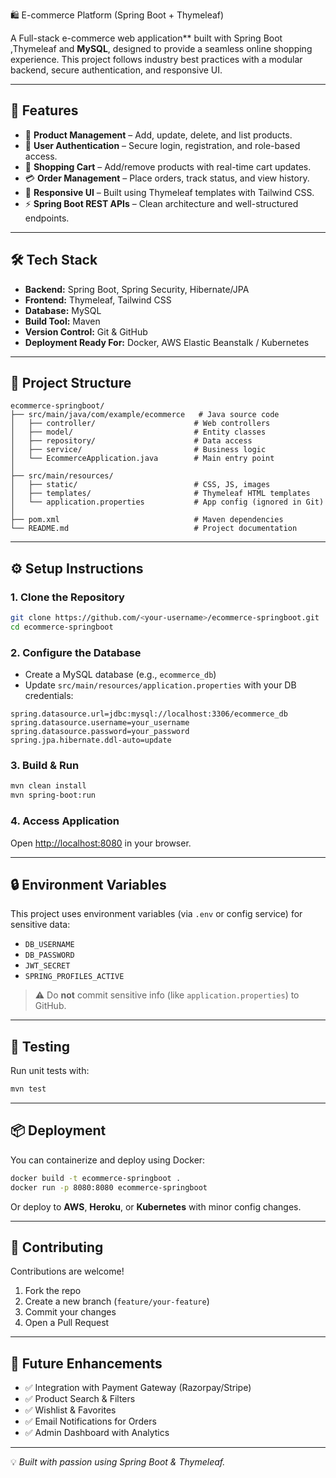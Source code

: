 🛍️ E-commerce Platform (Spring Boot + Thymeleaf)

A Full-stack e-commerce web application** built with Spring Boot ,Thymeleaf and **MySQL**, designed to provide a seamless online shopping experience. This project follows industry best practices with a modular backend, secure authentication, and responsive UI.

---

## 🚀 Features

* 🛒 **Product Management** – Add, update, delete, and list products.
* 👤 **User Authentication** – Secure login, registration, and role-based access.
* 🧾 **Shopping Cart** – Add/remove products with real-time cart updates.
* 💳 **Order Management** – Place orders, track status, and view history.
* 🎨 **Responsive UI** – Built using Thymeleaf templates with Tailwind CSS.
* ⚡ **Spring Boot REST APIs** – Clean architecture and well-structured endpoints.

---

## 🛠️ Tech Stack

* **Backend:** Spring Boot, Spring Security, Hibernate/JPA
* **Frontend:** Thymeleaf, Tailwind CSS
* **Database:** MySQL
* **Build Tool:** Maven
* **Version Control:** Git & GitHub
* **Deployment Ready For:** Docker, AWS Elastic Beanstalk / Kubernetes

---

## 📂 Project Structure

```
ecommerce-springboot/
├── src/main/java/com/example/ecommerce   # Java source code
│   ├── controller/                      # Web controllers
│   ├── model/                           # Entity classes
│   ├── repository/                      # Data access
│   ├── service/                         # Business logic
│   └── EcommerceApplication.java        # Main entry point
│
├── src/main/resources/
│   ├── static/                          # CSS, JS, images
│   ├── templates/                       # Thymeleaf HTML templates
│   └── application.properties           # App config (ignored in Git)
│
├── pom.xml                              # Maven dependencies
└── README.md                            # Project documentation
```

---

## ⚙️ Setup Instructions

### 1. Clone the Repository

```bash
git clone https://github.com/<your-username>/ecommerce-springboot.git
cd ecommerce-springboot
```

### 2. Configure the Database

* Create a MySQL database (e.g., `ecommerce_db`)
* Update `src/main/resources/application.properties` with your DB credentials:

```properties
spring.datasource.url=jdbc:mysql://localhost:3306/ecommerce_db
spring.datasource.username=your_username
spring.datasource.password=your_password
spring.jpa.hibernate.ddl-auto=update
```

### 3. Build & Run

```bash
mvn clean install
mvn spring-boot:run
```

### 4. Access Application

Open [http://localhost:8080](http://localhost:8080) in your browser.

---

## 🔒 Environment Variables

This project uses environment variables (via `.env` or config service) for sensitive data:

* `DB_USERNAME`
* `DB_PASSWORD`
* `JWT_SECRET`
* `SPRING_PROFILES_ACTIVE`

> ⚠️ Do **not** commit sensitive info (like `application.properties`) to GitHub.

---

## 🧪 Testing

Run unit tests with:

```bash
mvn test
```

---

## 📦 Deployment

You can containerize and deploy using Docker:

```bash
docker build -t ecommerce-springboot .
docker run -p 8080:8080 ecommerce-springboot
```

Or deploy to **AWS**, **Heroku**, or **Kubernetes** with minor config changes.

---

## 🤝 Contributing

Contributions are welcome!

1. Fork the repo
2. Create a new branch (`feature/your-feature`)
3. Commit your changes
4. Open a Pull Request

---

## 🔮 Future Enhancements

* ✅ Integration with Payment Gateway (Razorpay/Stripe)
* ✅ Product Search & Filters
* ✅ Wishlist & Favorites
* ✅ Email Notifications for Orders
* ✅ Admin Dashboard with Analytics

---

💡 *Built with passion using Spring Boot & Thymeleaf.*
